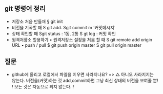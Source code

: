 ## git 명령어 정리

- 저장소 처음 만들때
  § git init
- 비전을 기곡할 때
  S git add.
  Sgit commit m '커밋메시지'
- 상태 확인할 때
  Sgit status : 1동, 2통 S gt log : 커밋 확인
- 원격저장소 할용하기
  • 원격저장소 설정을 처음 할 때
  S git remote add origin URL
  • push / pull
  $ git push origin master
  S git pull origin master

## 질문

- github에 올리고 로컬에서 파일을 지우면 사라지나요?
  => △ 아니오 사라지지는 않는다. 버전을(커밋)하는 것 add,commit하면 그냥 최신 상태의 버전을 보여줄 뿐!
  ! 모든 것은 자동으로 되지 않는다. !
